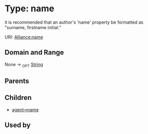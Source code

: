 
# Type: name


it is recommended that an author's 'name' property be formatted as "surname, firstname initial."

URI: [Alliance:name](http://alliancegenome.org/name)


## Domain and Range

None ->  <sub>OPT</sub> [String](types/String.md)

## Parents


## Children

 *  [agent➞name](agent_name.md)

## Used by

